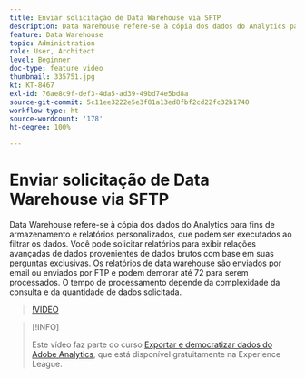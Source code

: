 ```yaml
---
title: Enviar solicitação de Data Warehouse via SFTP
description: Data Warehouse refere-se à cópia dos dados do Analytics para fins de armazenamento e relatórios personalizados, que podem ser executados ao filtrar os dados. Você pode solicitar relatórios para exibir relações avançadas de dados provenientes de dados brutos com base em suas perguntas exclusivas. Os relatórios de data warehouse são enviados por email ou enviados por FTP e podem demorar até 72 para serem processados. O tempo de processamento depende da complexidade da consulta e da quantidade de dados solicitada.
feature: Data Warehouse
topic: Administration
role: User, Architect
level: Beginner
doc-type: feature video
thumbnail: 335751.jpg
kt: KT-8467
exl-id: 76ae8c9f-def3-4da5-ad39-49bd74e5bd8a
source-git-commit: 5c11ee3222e5e3f81a13ed8fbf2cd22fc32b1740
workflow-type: ht
source-wordcount: '178'
ht-degree: 100%

---
```


# Enviar solicitação de Data Warehouse via SFTP

Data Warehouse refere-se à cópia dos dados do Analytics para fins de armazenamento e relatórios personalizados, que podem ser executados ao filtrar os dados. Você pode solicitar relatórios para exibir relações avançadas de dados provenientes de dados brutos com base em suas perguntas exclusivas. Os relatórios de data warehouse são enviados por email ou enviados por FTP e podem demorar até 72 para serem processados. O tempo de processamento depende da complexidade da consulta e da quantidade de dados solicitada.

>[!VIDEO](https://video.tv.adobe.com/v/335751/?quality=12&learn=on)

>[!INFO]
>
> Este vídeo faz parte do curso [Exportar e democratizar dados do Adobe Analytics](https://experienceleague.adobe.com/?recommended=Analytics-A-1-2022.1.democratizing&amp;lang=pt-BR), que está disponível gratuitamente na Experience League.